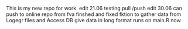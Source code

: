 This is my new repo for work.
edit 21.06 testing pull /push
edit 30.06 can push to online repo from fva
finshed and fixed fktion to gather data from Logegr files and Access DB
give data in long format
runs on main.R now
